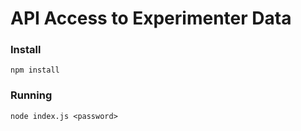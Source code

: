 # API Access to Experimenter Data

### Install

`npm install`

### Running

`node index.js <password>`

